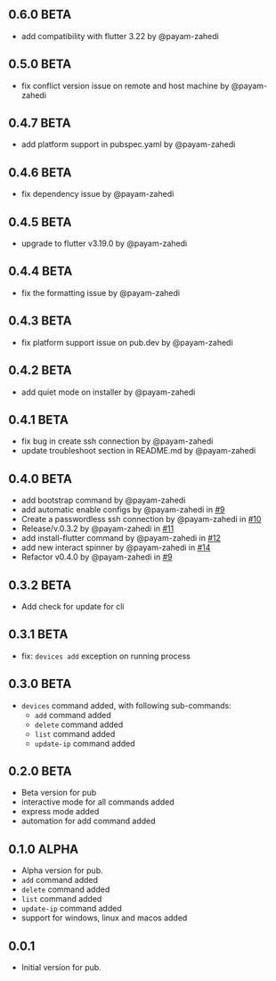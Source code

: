 
## 0.6.0 BETA
* add compatibility with flutter 3.22 by @payam-zahedi

## 0.5.0 BETA
* fix conflict version issue on remote and host machine by @payam-zahedi

## 0.4.7 BETA
* add platform support in pubspec.yaml by @payam-zahedi

## 0.4.6 BETA
* fix dependency issue by @payam-zahedi

## 0.4.5 BETA
* upgrade to flutter v3.19.0 by @payam-zahedi

## 0.4.4 BETA
* fix the formatting issue by @payam-zahedi

## 0.4.3 BETA
* fix platform support issue on pub.dev by @payam-zahedi

## 0.4.2 BETA
* add quiet mode on installer by @payam-zahedi

## 0.4.1 BETA
* fix bug in create ssh connection by @payam-zahedi 
* update troubleshoot section in README.md by @payam-zahedi

## 0.4.0 BETA
* add bootstrap command by @payam-zahedi
* add automatic enable configs by @payam-zahedi in [#9](https://github.com/Snapp-Embedded/snapp_cli/pull/9) 
* Create a passwordless ssh connection by @payam-zahedi in [#10](https://github.com/Snapp-Embedded/snapp_cli/pull/10) 
* Release/v.0.3.2 by @payam-zahedi in [#11](https://github.com/Snapp-Embedded/snapp_cli/pull/11) 
* add install-flutter command  by @payam-zahedi in [#12](https://github.com/Snapp-Embedded/snapp_cli/pull/12) 
* add new interact spinner by @payam-zahedi in [#14](https://github.com/Snapp-Embedded/snapp_cli/pull/14) 
* Refactor v0.4.0 by @payam-zahedi in [#9](https://github.com/Snapp-Embedded/snapp_cli/pull/9) 

## 0.3.2 BETA

- Add check for update for cli 

## 0.3.1 BETA

- fix: `devices add` exception on running process

## 0.3.0 BETA

- `devices` command added, with following sub-commands:
   - `add` command added
   - `delete` command added
   - `list` command added
   - `update-ip` command added
    
## 0.2.0 BETA

- Beta version for pub
- interactive mode for all commands added 
- express mode added
- automation for add command added 

## 0.1.0 ALPHA

- Alpha version for pub.
- `add` command added
- `delete` command added
- `list` command added
- `update-ip` command added
- support for windows, linux and macos added

## 0.0.1

- Initial version for pub.
